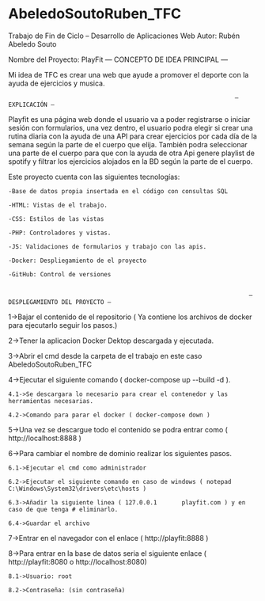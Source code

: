 # AbeledoSoutoRuben_TFC
Trabajo de Fin de Ciclo – Desarrollo de Aplicaciones Web
Autor: Rubén Abeledo Souto

Nombre del Proyecto: PlayFit
                                                                — CONCEPTO DE IDEA PRINCIPAL —

Mi idea de TFC es crear una web que ayude a promover el deporte con la ayuda de ejercicios y musica.

                                                                    — EXPLICACIÓN —

Playfit es una página web donde el usuario va a poder registrarse o iniciar sesión con formularios, una vez dentro, 
el usuario podra elegir si crear una rutina diaria con la ayuda de una API para crear ejercicios por cada día de la semana según la parte de el cuerpo 
que elija. También podra seleccionar una parte de el cuerpo para que con la ayuda de otra Api genere playlist de spotify 
y filtrar los ejercicios alojados en la BD según la parte de el cuerpo.

Este proyecto cuenta con las siguientes tecnologías:

    -Base de datos propia insertada en el código con consultas SQL

    -HTML: Vistas de el trabajo.

    -CSS: Estilos de las vistas

    -PHP: Controladores y vistas.

    -JS: Validaciones de formularios y trabajo con las apis.

    -Docker: Despliegamiento de el proyecto

    -GitHub: Control de versiones
    
    
                                                                        — DESPLEGAMIENTO DEL PROYECTO —
                                                                    
1->Bajar el contenido de el repositorio ( Ya contiene los archivos de docker para ejecutarlo seguir los pasos.)

2->Tener la aplicacion Docker Dektop descargada y ejecutada.

3->Abrir el cmd desde la carpeta de el trabajo en este caso AbeledoSoutoRuben_TFC

4->Ejecutar el siguiente comando ( docker-compose up --build -d ).

	4.1->Se descargara lo necesario para crear el contenedor y las herramientas necesarias.

	4.2->Comando para parar el docker ( docker-compose down )

5->Una vez se descargue todo el contenido se podra entrar como ( http://localhost:8888 )

6->Para cambiar el nombre de dominio realizar los siguientes pasos.

	6.1->Ejecutar el cmd como administrador

	6.2->Ejecutar el siguiente comando en caso de windows ( notepad C:\Windows\System32\drivers\etc\hosts )

	6.3->Añadir la siguiente linea ( 127.0.0.1       playfit.com ) y en caso de que tenga # eliminarlo.

	6.4->Guardar el archivo

7->Entrar en el navegador con el enlace  ( http://playfit:8888 )

8->Para entrar en la base de datos seria el siguiente enlace ( http://playfit:8080  o http://localhost:8080)

	8.1->Usuario: root

	8.2->Contraseña: (sin contraseña)

    